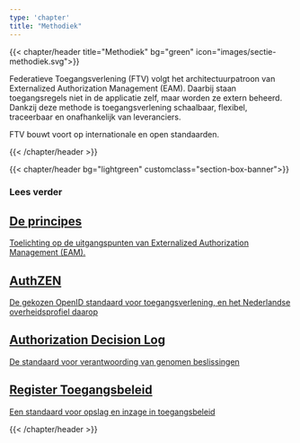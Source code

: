 ```yaml
---
type: 'chapter'
title: "Methodiek"
---
```


{{< chapter/header title="Methodiek" bg="green" icon="images/sectie-methodiek.svg">}}

Federatieve Toegangsverlening (FTV) volgt het architectuurpatroon van Externalized Authorization Management (EAM). Daarbij staan toegangsregels niet in de applicatie zelf, maar worden ze extern beheerd. Dankzij deze methode is toegangsverlening schaalbaar, flexibel, traceerbaar en onafhankelijk van leveranciers.

FTV bouwt voort op internationale en open standaarden.

{{< /chapter/header >}}

{{< chapter/header bg="lightgreen" customclass="section-box-banner">}}

### Lees verder
<div class="section-home-wrapper" role="navigation">
    <div class="section-home-box">
        <a href="principes">
            <h2 class="nl-heading nl-heading--level-4 rhc-heading">
                De principes
            </h2>
            <p class="utrecht-paragraph">
                Toelichting op de uitgangspunten van Externalized Authorization Management (EAM).                                                                                   
            </p>
        </a>
    </div>
    <div class="section-home-box">
        <a href="authzen-nlgov">
           <h2 class="nl-heading nl-heading--level-4 rhc-heading">
              AuthZEN
           </h2>
            <p class="utrecht-paragraph">
                De gekozen OpenID standaard voor toegangsverlening, en het Nederlandse overheidsprofiel daarop
            </p>
        </a>
    </div>
    <div class="section-home-box">
        <a href="logboek-toegangsbeslissingen">
           <h2 class="nl-heading nl-heading--level-4 rhc-heading">
              Authorization Decision Log
           </h2>
            <p class="utrecht-paragraph">
                De standaard voor verantwoording van genomen beslissingen
            </p>
        </a>
    </div>
    <div class="section-home-box">
        <a href="register-toegangsbeleid">
           <h2 class="nl-heading nl-heading--level-4 rhc-heading">
              Register Toegangsbeleid
           </h2>
            <p class="utrecht-paragraph">
                Een standaard voor opslag en inzage in toegangsbeleid
            </p>
        </a>
    </div>
</div>
{{< /chapter/header >}}

<!---

{{< chapter/section title="FTV-methodiek" >}}

FTV kiest voor het architectuurpatroon van [Externalized Authorization Management](principes) (EAM) voor toegangsverlening. 

Standaardisatie is bij uitstek het middel om aansluiting en uitwisseling tussen systemen te vergemakkelijken. [Open standaarden](https://www.digitaleoverheid.nl/overzicht-van-alle-onderwerpen/open-standaarden/) hebben daarbij de sterke voorkeur, alsmede het voortbouwen op bestaande internationale standaarden.

Daarvoor werkt FTV aan het [AuthZEN NLGov profiel](authzen-nlgov). Een Nederlands profiel op de internationale OpenID standaard [AuthZEN](https://openid.net/wg/authzen/) die het EAM-architectuurpatroon standaardiseert.

Om het mogelijk te maken om verleende toegangsbeslissingen te verantwoorden werkt FTV ook aan het [Logboek Toegangsbeslissingen](logboek-toegangsbeslissingen) (Authorization Decision Log). Deze gebruikt het AuthZEN informatiemodel om historische beslissingen te kunnen verantwoorden zonder onnodig beslisgegevens te dupliceren.

Om organisaties, afdelingen en deelnemers aan (federatieve) stelsels inzicht te bieden in wederzijds toegangsbeleid zal FTV in 2026 ook de standaard [Register Toegangsbeleid](register-toegangsbeleid) ontwikkelen.
{{< /chapter/section >}}
--->
